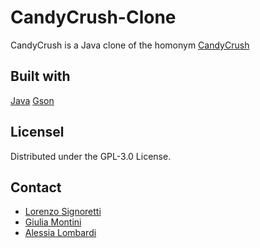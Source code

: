 # CandyCrush-Clone
CandyCrush is a Java clone of the homonym [CandyCrush](https://it.wikipedia.org/wiki/Candy_Crush_Saga)

## Built with
[Java](https://www.oracle.com/it/java/)
[Gson](https://github.com/google/gson)

## Licensel
Distributed under the GPL-3.0 License.

## Contact
* [Lorenzo Signoretti](https://github.com/Signo23)
* [Giulia Montini](https://github.com/giuliamontini)
* [Alessia Lombardi](https://github.com/AlessiaLom)

